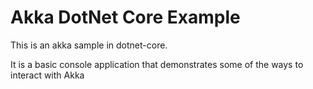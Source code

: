 # Akka DotNet Core Example
This is an akka sample in dotnet-core.

It is a basic console application that demonstrates some of the ways to interact with Akka
